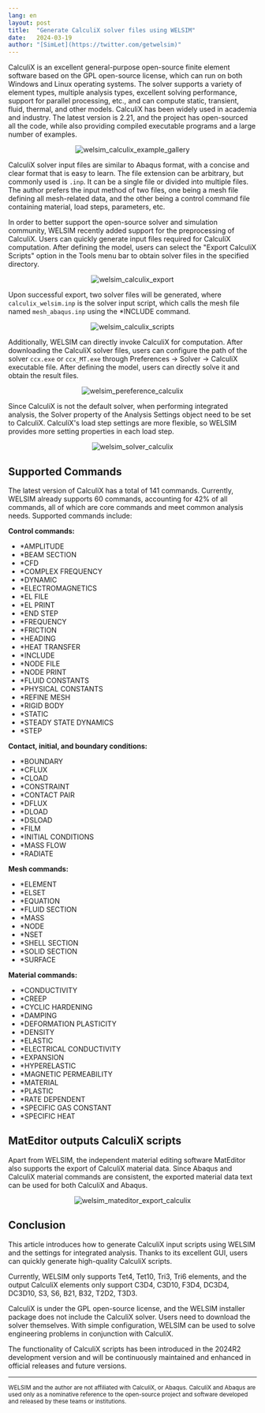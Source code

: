 ```yaml
---
lang: en
layout: post
title:  "Generate CalculiX solver files using WELSIM"
date:   2024-03-19
author: "[SimLet](https://twitter.com/getwelsim)"
---
```



CalculiX is an excellent general-purpose open-source finite element software based on the GPL open-source license, which can run on both Windows and Linux operating systems. The solver supports a variety of element types, multiple analysis types, excellent solving performance, support for parallel processing, etc., and can compute static, transient, fluid, thermal, and other models. CalculiX has been widely used in academia and industry. The latest version is 2.21, and the project has open-sourced all the code, while also providing compiled executable programs and a large number of examples.
<p align="center">
  <img src="\assets\blog\20240319\welsim_calculix_example_gallery.png" alt="welsim_calculix_example_gallery" />
</p>

CalculiX solver input files are similar to Abaqus format, with a concise and clear format that is easy to learn. The file extension can be arbitrary, but commonly used is `.inp`. It can be a single file or divided into multiple files. The author prefers the input method of two files, one being a mesh file defining all mesh-related data, and the other being a control command file containing material, load steps, parameters, etc.


In order to better support the open-source solver and simulation community, WELSIM recently added support for the preprocessing of CalculiX. Users can quickly generate input files required for CalculiX computation. After defining the model, users can select the "Export CalculiX Scripts" option in the Tools menu bar to obtain solver files in the specified directory.
<p align="center">
  <img src="\assets\blog\20240319\welsim_calculix_export.png" alt="welsim_calculix_export" />
</p>


Upon successful export, two solver files will be generated, where `calculix_welsim.inp` is the solver input script, which calls the mesh file named `mesh_abaqus.inp` using the *INCLUDE command.
<p align="center">
  <img src="\assets\blog\20240319\welsim_calculix_scripts.png" alt="welsim_calculix_scripts" />
</p>


Additionally, WELSIM can directly invoke CalculiX for computation. After downloading the CalculiX solver files, users can configure the path of the solver `ccx.exe` or `ccx_MT.exe` through Preferences -> Solver -> CalculiX executable file. After defining the model, users can directly solve it and obtain the result files.
<p align="center">
  <img src="\assets\blog\20240319\welsim_pereference_calculix.png" alt="welsim_pereference_calculix" />
</p>


Since CalculiX is not the default solver, when performing integrated analysis, the Solver property of the Analysis Settings object need to be set to CalculiX. CalculiX's load step settings are more flexible, so WELSIM provides more setting properties in each load step.
<p align="center">
  <img src="\assets\blog\20240319\welsim_solver_calculix.png" alt="welsim_solver_calculix" />
</p>

## Supported Commands
The latest version of CalculiX has a total of 141 commands. Currently, WELSIM already supports 60 commands, accounting for 42% of all commands, all of which are core commands and meet common analysis needs. Supported commands include:

**Control commands:**
* *AMPLITUDE
* *BEAM SECTION
* *CFD
* *COMPLEX FREQUENCY
* *DYNAMIC
* *ELECTROMAGNETICS
* *EL FILE
* *EL PRINT
* *END STEP
* *FREQUENCY
* *FRICTION
* *HEADING
* *HEAT TRANSFER
* *INCLUDE
* *NODE FILE
* *NODE PRINT
* *FLUID CONSTANTS
* *PHYSICAL CONSTANTS
* *REFINE MESH
* *RIGID BODY
* *STATIC
* *STEADY STATE DYNAMICS
* *STEP

**Contact, initial, and boundary conditions:**
* *BOUNDARY
* *CFLUX
* *CLOAD
* *CONSTRAINT
* *CONTACT PAIR
* *DFLUX
* *DLOAD
* *DSLOAD
* *FILM
* *INITIAL CONDITIONS
* *MASS FLOW
* *RADIATE

**Mesh commands:**
* *ELEMENT
* *ELSET
* *EQUATION
* *FLUID SECTION
* *MASS
* *NODE
* *NSET
* *SHELL SECTION
* *SOLID SECTION
* *SURFACE

**Material commands:**
* *CONDUCTIVITY
* *CREEP
* *CYCLIC HARDENING
* *DAMPING
* *DEFORMATION PLASTICITY
* *DENSITY
* *ELASTIC
* *ELECTRICAL CONDUCTIVITY
* *EXPANSION
* *HYPERELASTIC
* *MAGNETIC PERMEABILITY
* *MATERIAL
* *PLASTIC
* *RATE DEPENDENT
* *SPECIFIC GAS CONSTANT
* *SPECIFIC HEAT


## MatEditor outputs CalculiX scripts
Apart from WELSIM, the independent material editing software MatEditor also supports the export of CalculiX material data. Since Abaqus and CalculiX material commands are consistent, the exported material data text can be used for both CalculiX and Abaqus.
<p align="center">
  <img src="\assets\blog\20240319\welsim_mateditor_export_calculix.png" alt="welsim_mateditor_export_calculix" />
</p>


## Conclusion
This article introduces how to generate CalculiX input scripts using WELSIM and the settings for integrated analysis. Thanks to its excellent GUI, users can quickly generate high-quality CalculiX scripts.

Currently, WELSIM only supports Tet4, Tet10, Tri3, Tri6 elements, and the output CalculiX elements only support C3D4, C3D10, F3D4, DC3D4, DC3D10, S3, S6, B21, B32, T2D2, T3D3.

CalculiX is under the GPL open-source license, and the WELSIM installer package does not include the CalculiX solver. Users need to download the solver themselves. With simple configuration, WELSIM can be used to solve engineering problems in conjunction with CalculiX.

The functionality of CalculiX scripts has been introduced in the 2024R2 development version and will be continuously maintained and enhanced in official releases and future versions.

---

<small>
WELSIM and the author are not affiliated with CalculiX, or Abaqus. CalculiX and Abaqus are used only as a nominative reference to the open-source project and software developed and released by these teams or institutions.
</small>
